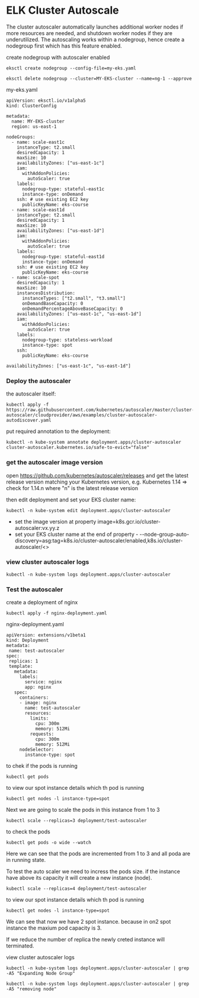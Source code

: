 # ELK Cluster Autoscale
 

The cluster autoscaler automatically launches additional worker nodes if more resources are needed, and shutdown worker nodes if they are underutilized. The autoscaling works within a nodegroup, hence create a nodegroup first which has this feature enabled.

 create nodegroup with autoscaler enabled
 
 ```
eksctl create nodegroup --config-file=my-eks.yaml

eksctl delete nodegroup --cluster=MY-EKS-cluster --name=ng-1 --approve
```

my-eks.yaml
```
apiVersion: eksctl.io/v1alpha5
kind: ClusterConfig

metadata:
  name: MY-EKS-cluster
  region: us-east-1

nodeGroups:
  - name: scale-east1c
    instanceType: t2.small
    desiredCapacity: 1
    maxSize: 10
    availabilityZones: ["us-east-1c"]
    iam:
      withAddonPolicies:
        autoScaler: true
    labels:
      nodegroup-type: stateful-east1c
      instance-type: onDemand
    ssh: # use existing EC2 key
      publicKeyName: eks-course
  - name: scale-east1d
    instanceType: t2.small
    desiredCapacity: 1
    maxSize: 10
    availabilityZones: ["us-east-1d"]
    iam:
      withAddonPolicies:
        autoScaler: true
    labels:
      nodegroup-type: stateful-east1d
      instance-type: onDemand
    ssh: # use existing EC2 key
      publicKeyName: eks-course
  - name: scale-spot
    desiredCapacity: 1
    maxSize: 10
    instancesDistribution:
      instanceTypes: ["t2.small", "t3.small"]
      onDemandBaseCapacity: 0
      onDemandPercentageAboveBaseCapacity: 0
    availabilityZones: ["us-east-1c", "us-east-1d"]
    iam:
      withAddonPolicies:
        autoScaler: true
    labels:
      nodegroup-type: stateless-workload
      instance-type: spot
    ssh: 
      publicKeyName: eks-course

availabilityZones: ["us-east-1c", "us-east-1d"]

```

### Deploy the autoscaler

the autoscaler itself:
```
kubectl apply -f https://raw.githubusercontent.com/kubernetes/autoscaler/master/cluster-autoscaler/cloudprovider/aws/examples/cluster-autoscaler-autodiscover.yaml
```
put required annotation to the deployment:
```
kubectl -n kube-system annotate deployment.apps/cluster-autoscaler cluster-autoscaler.kubernetes.io/safe-to-evict="false"
```
### get the autoscaler image version

open https://github.com/kubernetes/autoscaler/releases  and get the latest release version matching your Kubernetes version,
e.g. Kubernetes 1.14 => check for 1.14.n where "n" is the latest release version

then edit deployment and set your EKS cluster name:

```
kubectl -n kube-system edit deployment.apps/cluster-autoscaler
```

* set the image version at property   image=k8s.gcr.io/cluster-autoscaler:vx.yy.z 
* set your EKS cluster name at the end of property   - --node-group-auto-discovery=asg:tag=k8s.io/cluster-autoscaler/enabled,k8s.io/cluster-autoscaler/<<EKS cluster name>> 
  
### view cluster autoscaler logs
  
  ```
  kubectl -n kube-system logs deployment.apps/cluster-autoscaler
  ```
  
### Test the autoscaler

create a deployment of nginx

 ```
 kubectl apply -f nginx-deployment.yaml
 ```
 nginx-deployment.yaml
 ```
 apiVersion: extensions/v1beta1
kind: Deployment
metadata:
  name: test-autoscaler
spec:
  replicas: 1
  template:
    metadata:
      labels:
        service: nginx
        app: nginx
    spec:
      containers:
      - image: nginx
        name: test-autoscaler
        resources:
          limits:
            cpu: 300m
            memory: 512Mi
          requests:
            cpu: 300m
            memory: 512Mi
      nodeSelector:
        instance-type: spot
 ```
 to chek if the pods is running 
 ```
 kubectl get pods
 ```
 to view our spot instance details which th pod is running
 ```
 kubectl get nodes -l instance-type=spot
 ```
 Next we are going to scale the pods in this instance from 1 to 3 
 ```
 kubectl scale --replicas=3 deployment/test-autoscaler
 ```
 to check the pods 

 ``` kubectl get pods -o wide --watch ```

 Here we can see that the pods are incremented from 1 to 3 and all poda are in running state.
 
To test the auto scaler we need to incress the pods size. if the instance have above its capacity it will create a new instance (node).
 
 ```
 kubectl scale --replicas=4 deployment/test-autoscaler
 ```
 to view our spot instance details which th pod is running
 ```
 kubectl get nodes -l instance-type=spot
 ```
 We can see that now we have 2 spot instance. because in on2 spot instance the maxium pod capacity is 3.

If we reduce the number of replica the newly creted instance will terminated.  

view cluster autoscaler logs
 
```
kubectl -n kube-system logs deployment.apps/cluster-autoscaler | grep -A5 "Expanding Node Group"

kubectl -n kube-system logs deployment.apps/cluster-autoscaler | grep -A5 "removing node"
 ```
